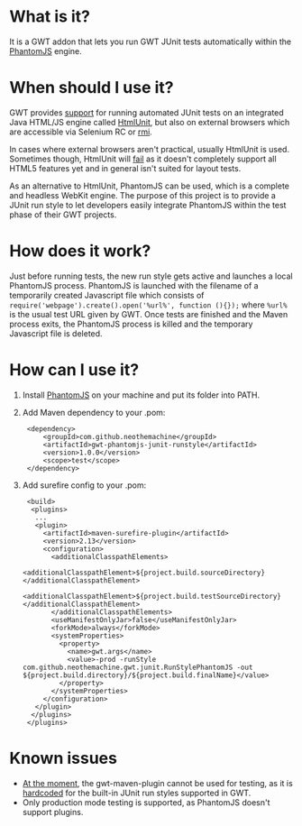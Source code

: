 What is it?
===========

It is a GWT addon that lets you run GWT JUnit tests automatically within the
[PhantomJS](http://phantomjs.org/) engine.

When should I use it?
====================

GWT provides [support](https://developers.google.com/web-toolkit/doc/latest/DevGuideTesting)
for running automated JUnit tests on an integrated Java HTML/JS engine called
[HtmlUnit](http://htmlunit.sourceforge.net/), but also on external browsers which are
accessible via Selenium RC or [rmi](https://developers.google.com/web-toolkit/doc/latest/DevGuideTestingRemoteTesting#Remote_Web).

In cases where external browsers aren't practical, usually HtmlUnit is used. Sometimes though,
HtmlUnit will [fail](https://developers.google.com/web-toolkit/doc/latest/DevGuideTestingHtmlUnit) as
it doesn't completely support all HTML5 features yet and in general isn't suited for layout tests.

As an alternative to HtmlUnit, PhantomJS can be used, which is a complete and headless WebKit engine.
The purpose of this project is to provide a JUnit run style to let developers easily integrate
PhantomJS within the test phase of their GWT projects.

How does it work?
=================

Just before running tests, the new run style gets active and launches a local PhantomJS process.
PhantomJS is launched with the filename of a temporarily created Javascript file which consists of
`require('webpage').create().open('%url%', function (){});` where `%url%` is the usual test URL given
by GWT. Once tests are finished and the Maven process exits, the PhantomJS process is killed and
the temporary Javascript file is deleted.

How can I use it?
=================

1. Install [PhantomJS](http://phantomjs.org/download.html) on your machine and put its folder into PATH.
2. Add Maven dependency to your .pom:

		<dependency>
			<groupId>com.github.neothemachine</groupId>
			<artifactId>gwt-phantomjs-junit-runstyle</artifactId>
			<version>1.0.0</version>
			<scope>test</scope>
		</dependency>

3. Add surefire config to your .pom:

		<build>
		 <plugins>
		  ...
		  <plugin>
		    <artifactId>maven-surefire-plugin</artifactId>
		    <version>2.13</version>
		    <configuration>
		      <additionalClasspathElements>
		        <additionalClasspathElement>${project.build.sourceDirectory}</additionalClasspathElement>
		        <additionalClasspathElement>${project.build.testSourceDirectory}</additionalClasspathElement>
		      </additionalClasspathElements>
		      <useManifestOnlyJar>false</useManifestOnlyJar>
		      <forkMode>always</forkMode>
		      <systemProperties>
		        <property>
		          <name>gwt.args</name>
		          <value>-prod -runStyle com.github.neothemachine.gwt.junit.RunStylePhantomJS -out ${project.build.directory}/${project.build.finalName}</value>
		        </property>
		      </systemProperties>
		    </configuration>
		  </plugin>
		 </plugins>
		</plugins>


Known issues
============

- [At the moment](http://jira.codehaus.org/browse/MGWT-351), the gwt-maven-plugin cannot
  be used for testing, as it is 
  [hardcoded](https://github.com/gwt-maven-plugin/gwt-maven-plugin/blob/master/src/main/java/org/codehaus/mojo/gwt/shell/TestMojo.java#L298)
  for the built-in JUnit run styles supported in GWT.
- Only production mode testing is supported, as PhantomJS doesn't support plugins. 